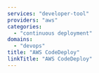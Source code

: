```yaml
---
services: "developer-tool"
providers: "aws"
categories:
  - "continuous deployment"
domains:
  - "devops"
title: "AWS CodeDeploy"
linkTitle: "AWS CodeDeploy"
---
```

